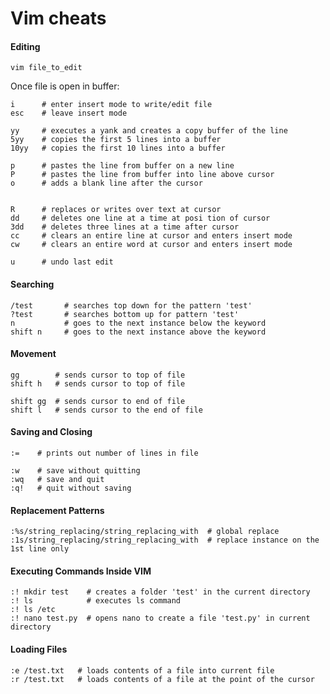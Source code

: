 Vim cheats
==========


#### Editing

	vim file_to_edit

Once file is open in buffer:

	i      # enter insert mode to write/edit file
	esc    # leave insert mode

	yy     # executes a yank and creates a copy buffer of the line
	5yy    # copies the first 5 lines into a buffer
	10yy   # copies the first 10 lines into a buffer
	
	p      # pastes the line from buffer on a new line
	P      # pastes the line from buffer into line above cursor
	o      # adds a blank line after the cursor
	

	R      # replaces or writes over text at cursor 
	dd     # deletes one line at a time at posi	tion of cursor
	3dd    # deletes three lines at a time after cursor
	cc     # clears an entire line at cursor and enters insert mode
	cw     # clears an entire word at cursor and enters insert mode

	u      # undo last edit


#### Searching

	/test       # searches top down for the pattern 'test'
	?test       # searches bottom up for pattern 'test'
	n           # goes to the next instance below the keyword
	shift n     # goes to the next instance above the keyword
	

#### Movement

	gg        # sends cursor to top of file
	shift h   # sends cursor to top of file
	
	shift gg  # sends cursor to end of file
	shift l   # sends cursor to the end of file

#### Saving and Closing

	:=    # prints out number of lines in file

	:w    # save without quitting
	:wq   # save and quit
	:q!   # quit without saving



#### Replacement Patterns

	:%s/string_replacing/string_replacing_with  # global replace
	:1s/string_replacing/string_replacing_with  # replace instance on the 1st line only

#### Executing Commands Inside VIM

	:! mkdir test    # creates a folder 'test' in the current directory
	:! ls            # executes ls command
	:! ls /etc      
	:! nano test.py  # opens nano to create a file 'test.py' in current directory

#### Loading Files

	:e /test.txt   # loads contents of a file into current file 
	:r /test.txt   # loads contents of a file at the point of the cursor



















